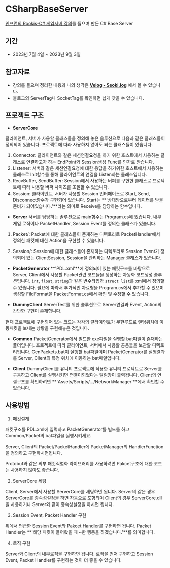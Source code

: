 # CSharpBaseServer
[인프런의 Rookis-C# 게임서버 강의](https://www.inflearn.com/course/%EC%9C%A0%EB%8B%88%ED%8B%B0-mmorpg-%EA%B0%9C%EB%B0%9C-part4/dashboard)를 들으며 만든 C# Base Server

## 기간
* 2023년 7월 4일 ~ 2023년 9월 3일

## 참고자료
* 강의를 들으며 정리한 내용과 나의 생각은 **[Velog - Seoki.log](https://velog.io/@pkoi5088)** 에서 볼 수 있습니다.
* 블로그의 ServerTag나 SocketTag를 확인하면 쉽게 찾을 수 있습니다.

## 프로젝트 구조
* **ServerCore**

클라이언트, 서버가 사용할 클래스들을 정의해 놓은 솔루션으로 다음과 같은 클래스들이 정의되어 있습니다. 프로젝트에 따라 사용하지 않아도 되는 클래스들이 있습니다.

1. Connector: 클라이언트와 같은 세션연결요청을 하기 위한 호스트에서 사용하는 클래스로 연결하고자 하는 EndPoint와 Session생성 Func를 인자로 받습니다.
2. Listener: 서버와 같은 세션연결요청에 대한 응답을 하기위한 호스트에서 사용하는 클래스로 Init함수를 통해 클라이언트의 연결을 Listen하는 클래스입니다.
3. RecvBuffer, SendBuffer: Session에서 사용하는 버퍼를 구현한 클래스로 프로젝트에 따라 사용할 버퍼 사이즈를 조절할 수 있습니다.
4. Session: 클라이언트, 서버가 사용할 Session 인터페이스로 Start, Send, Disconnect함수가 구현되어 있습니다. Start는 **'상대방으로부터 데이터를 받을 준비가 되어있습니다.'**라는 의미로 Receive를 담당하는 함수입니다.

* **Server**
서버를 담당하는 솔루션으로 main함수는 Program.cs에 있습니다. 내부 게임 로직이나 PacketHandler, Session Event를 정의한 클래스가 있습니다.

1. Packet/: Packet에 대한 클래스들이 존재하는 디렉토리로 PacketHandler에서 정의한 패킷에 대한 Action을 구현할 수 있습니다.

2. Session/: Session에 대한 클래스들이 존재하는 디렉토리로 Session Event가 정의되어 있는 ClientSession, Session을 관리하는 Manager 클래스가 있습니다.

* **PacketGenerator**
**'PDL.xml'**에 정의되어 있는 패킷구조를 바탕으로 Server, Client에서 사용할 Packet관련 코드들을 생성하는 자동화 코드생성 솔루션입니다. `int`, `float`, `string`과 같은 변수타입과 `struct list`를 xml에서 정의할 수 있습니다. 필요에 따라서 추가적인 자료형을 Program.cs에서 추가할 수 있으며 생성할 FildFormat을 PacketFormat.cs에서 확인 및 수정할 수 있습니다.

* **DummyClient**
ServerTest를 위한 솔루션으로 Server연결과 Event, Action의 간단한 구현이 존재합니다.

현재 프로젝트에 구현되어 있는 코드는 각각의 클라이언트가 무한루프로 랜덤위치에 이동패킷을 보내는 상황을 구현해놓은 것입니다.

* **Common**
PacketGenerator에서 빌드한 exe파일을 실행할 bat파일이 존재하는 폴더입니다. 프로젝트에 따라 클라이언트, 서버에서 사용할 공용툴을 보관할 디렉토리입니다. GenPackets.bat이 실행할 bat파일이며 PacketGenerator를 실행결과를 Server, Client의 특정 위치에 이동하는 bat파일입니다.

* **Client**
DummyClient를 유니티 프로젝트에 적용한 유니티 프로젝트로 Server를 구동하고 Client를 실행시키면 연결이되었다는 알림창이 출력됩니다. Client의 연결구조를 확인하려면 **'Assets/Scripts/.../NetworkManager'**에서 확인할 수 있습니다.

## 사용방법

1. 패킷설계

패킷구조를 PDL.xml에 입력하고 PacketGenerator를 빌드를 하고 Common/Packet의 bat파일을 실행시키세요.

Server, Client의 Packet/PacketHandler에 PacketManager의 HandlerFunction을 정의하고 구현하시면됩니다.

Protobuf와 같은 외부 패킷직렬화 라이브러리를 사용하려면 Pakcet구조에 대한 코드는 사용하지 않아도 좋습니다.

2. ServerCore 세팅

Client, Server에서 사용할 ServerCore를 세팅하면 됩니다. Server의 같은 경우 ServerCore를 종속성설정을 하면 자동으로 포함되며 Client의 경우 ServerCore.dll을 사용하거나 Server와 같이 종속성설정을 하시면 됩니다.

3. Session Event, Packet Handler 구현

위에서 언급한 Session Event와 Pakcet Handler를 구현하면 됩니다. Packet Handler는 **'해당 패킷이 들어왔을 때 ~한 행동을 하겠습니다.'**를 의미합니다.

4. 로직 구현

Server와 Client의 내부로직을 구현하면 됩니다. 로직을 먼저 구현하고 Session Event, Packet Handler를 구현하는 것이 더 좋을 수 있습니다.